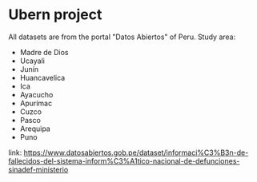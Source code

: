 # **Ubern project**

All datasets are from the portal "Datos Abiertos" of Peru.
Study area:
- Madre de Dios
- Ucayali
- Junín
- Huancavelica
- Ica
- Ayacucho
- Apurímac
- Cuzco
- Pasco
- Arequipa
- Puno

link: https://www.datosabiertos.gob.pe/dataset/informaci%C3%B3n-de-fallecidos-del-sistema-inform%C3%A1tico-nacional-de-defunciones-sinadef-ministerio
